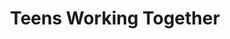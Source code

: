 ---
pid: NS158
title: Teens Working Together
location_transcription: North Philadelph 5th + Alleghany
zipcode: '19132'
outside_phl: 
neighborhood: Strawberry Mansion
age: '42'
age_range: 40-49
instagram: 
image_file_name: NS_158.jpg
proposal_transcription: |-
  Draw a mirror of art.
  Describing teens of all background.
  Cleaning up communities!
topic: Art,Culture,Neighborhoods,Philadelphia,Youth,Race Ethnicity
topic_summary: 0, 0, 0, 0, 0, 0
type: 2D,Mural
keywords_other: 
credit: Banny
image_labels: 
twitter: 
facebook: 
permalink: "/monuments/ns158/"
layout: item-page
---